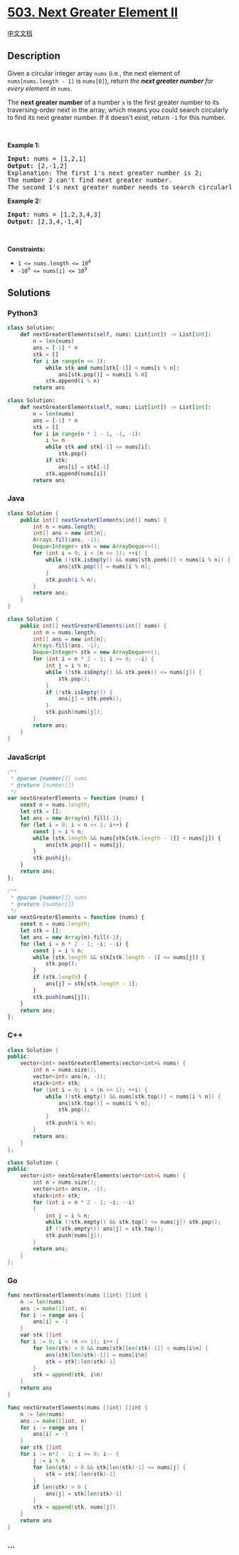 # [503. Next Greater Element II](https://leetcode.com/problems/next-greater-element-ii)

[中文文档](/solution/0500-0599/0503.Next%20Greater%20Element%20II/README.md)

## Description

<p>Given a circular integer array <code>nums</code> (i.e., the next element of <code>nums[nums.length - 1]</code> is <code>nums[0]</code>), return <em>the <strong>next greater number</strong> for every element in</em> <code>nums</code>.</p>

<p>The <strong>next greater number</strong> of a number <code>x</code> is the first greater number to its traversing-order next in the array, which means you could search circularly to find its next greater number. If it doesn&#39;t exist, return <code>-1</code> for this number.</p>

<p>&nbsp;</p>
<p><strong class="example">Example 1:</strong></p>

<pre>
<strong>Input:</strong> nums = [1,2,1]
<strong>Output:</strong> [2,-1,2]
Explanation: The first 1&#39;s next greater number is 2; 
The number 2 can&#39;t find next greater number. 
The second 1&#39;s next greater number needs to search circularly, which is also 2.
</pre>

<p><strong class="example">Example 2:</strong></p>

<pre>
<strong>Input:</strong> nums = [1,2,3,4,3]
<strong>Output:</strong> [2,3,4,-1,4]
</pre>

<p>&nbsp;</p>
<p><strong>Constraints:</strong></p>

<ul>
	<li><code>1 &lt;= nums.length &lt;= 10<sup>4</sup></code></li>
	<li><code>-10<sup>9</sup> &lt;= nums[i] &lt;= 10<sup>9</sup></code></li>
</ul>

## Solutions

<!-- tabs:start -->

### **Python3**

```python
class Solution:
    def nextGreaterElements(self, nums: List[int]) -> List[int]:
        n = len(nums)
        ans = [-1] * n
        stk = []
        for i in range(n << 1):
            while stk and nums[stk[-1]] < nums[i % n]:
                ans[stk.pop()] = nums[i % n]
            stk.append(i % n)
        return ans
```

```python
class Solution:
    def nextGreaterElements(self, nums: List[int]) -> List[int]:
        n = len(nums)
        ans = [-1] * n
        stk = []
        for i in range(n * 2 - 1, -1, -1):
            i %= n
            while stk and stk[-1] <= nums[i]:
                stk.pop()
            if stk:
                ans[i] = stk[-1]
            stk.append(nums[i])
        return ans
```

### **Java**

```java
class Solution {
    public int[] nextGreaterElements(int[] nums) {
        int n = nums.length;
        int[] ans = new int[n];
        Arrays.fill(ans, -1);
        Deque<Integer> stk = new ArrayDeque<>();
        for (int i = 0; i < (n << 1); ++i) {
            while (!stk.isEmpty() && nums[stk.peek()] < nums[i % n]) {
                ans[stk.pop()] = nums[i % n];
            }
            stk.push(i % n);
        }
        return ans;
    }
}
```

```java
class Solution {
    public int[] nextGreaterElements(int[] nums) {
        int n = nums.length;
        int[] ans = new int[n];
        Arrays.fill(ans, -1);
        Deque<Integer> stk = new ArrayDeque<>();
        for (int i = n * 2 - 1; i >= 0; --i) {
            int j = i % n;
            while (!stk.isEmpty() && stk.peek() <= nums[j]) {
                stk.pop();
            }
            if (!stk.isEmpty()) {
                ans[j] = stk.peek();
            }
            stk.push(nums[j]);
        }
        return ans;
    }
}
```

### **JavaScript**

```js
/**
 * @param {number[]} nums
 * @return {number[]}
 */
var nextGreaterElements = function (nums) {
    const n = nums.length;
    let stk = [];
    let ans = new Array(n).fill(-1);
    for (let i = 0; i < n << 1; i++) {
        const j = i % n;
        while (stk.length && nums[stk[stk.length - 1]] < nums[j]) {
            ans[stk.pop()] = nums[j];
        }
        stk.push(j);
    }
    return ans;
};
```

```js
/**
 * @param {number[]} nums
 * @return {number[]}
 */
var nextGreaterElements = function (nums) {
    const n = nums.length;
    let stk = [];
    let ans = new Array(n).fill(-1);
    for (let i = n * 2 - 1; ~i; --i) {
        const j = i % n;
        while (stk.length && stk[stk.length - 1] <= nums[j]) {
            stk.pop();
        }
        if (stk.length) {
            ans[j] = stk[stk.length - 1];
        }
        stk.push(nums[j]);
    }
    return ans;
};
```

### **C++**

```cpp
class Solution {
public:
    vector<int> nextGreaterElements(vector<int>& nums) {
        int n = nums.size();
        vector<int> ans(n, -1);
        stack<int> stk;
        for (int i = 0; i < (n << 1); ++i) {
            while (!stk.empty() && nums[stk.top()] < nums[i % n]) {
                ans[stk.top()] = nums[i % n];
                stk.pop();
            }
            stk.push(i % n);
        }
        return ans;
    }
};
```

```cpp
class Solution {
public:
    vector<int> nextGreaterElements(vector<int>& nums) {
        int n = nums.size();
        vector<int> ans(n, -1);
        stack<int> stk;
        for (int i = n * 2 - 1; ~i; --i)
        {
            int j = i % n;
            while (!stk.empty() && stk.top() <= nums[j]) stk.pop();
            if (!stk.empty()) ans[j] = stk.top();
            stk.push(nums[j]);
        }
        return ans;
    }
};
```

### **Go**

```go
func nextGreaterElements(nums []int) []int {
	n := len(nums)
	ans := make([]int, n)
	for i := range ans {
		ans[i] = -1
	}
	var stk []int
	for i := 0; i < (n << 1); i++ {
		for len(stk) > 0 && nums[stk[len(stk)-1]] < nums[i%n] {
			ans[stk[len(stk)-1]] = nums[i%n]
			stk = stk[:len(stk)-1]
		}
		stk = append(stk, i%n)
	}
	return ans
}
```

```go
func nextGreaterElements(nums []int) []int {
	n := len(nums)
	ans := make([]int, n)
	for i := range ans {
		ans[i] = -1
	}
	var stk []int
	for i := n*2 - 1; i >= 0; i-- {
		j := i % n
		for len(stk) > 0 && stk[len(stk)-1] <= nums[j] {
			stk = stk[:len(stk)-1]
		}
		if len(stk) > 0 {
			ans[j] = stk[len(stk)-1]
		}
		stk = append(stk, nums[j])
	}
	return ans
}
```

### **...**

```

```

<!-- tabs:end -->
